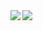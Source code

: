 <img align="left" src="https://github-readme-stats.vercel.app/api?username=uglo1&count_private=true&show_icons=true&theme=radical" />

<img align="left" src="https://github-readme-stats.vercel.app/api/wakatime?username=UGLO&theme=radical&range=last_7_days" />

